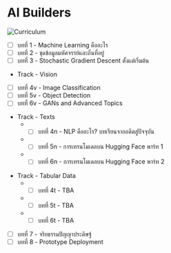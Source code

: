 # AI Builders

![Curriculum](/asset/curriculum.png)

- [ ] บทที่ 1 - Machine Learning คืออะไร
- [ ] บทที่ 2 - ชุดข้อมูลมหัศจรรย์และถิ่นที่อยู่
- [ ] บทที่ 3 - Stochastic Gradient Descent ตั้งแต่เริ่มต้น

* Track - Vision

- [ ] บทที่ 4v - Image Classification
- [ ] บทที่ 5v - Object Detection
- [ ] บทที่ 6v - GANs and Advanced Topics

* Track - Texts
    - - [ ] บทที่ 4n - NLP คืออะไร? บทเรียนจากอดีตสู่ปัจจุบัน
    - - [ ] บทที่ 5n - การเทรนโมเดลบน Hugging Face พาร์ท 1
    - - [ ] บทที่ 6n - การเทรนโมเดลบน Hugging Face พาร์ท 2
- Track - Tabular Data
    - - [ ] บทที่ 4t - TBA
    - - [ ] บทที่ 5t - TBA
    - - [ ] บทที่ 6t - TBA

- [ ] บทที่ 7 - จริยธรรมปัญญาประดิษฐ์
- [ ] บทที่ 8 - Prototype Deployment
